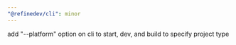 ```yaml
---
"@refinedev/cli": minor
---
```


add "--platform" option on cli to start, dev, and build to specify project type
